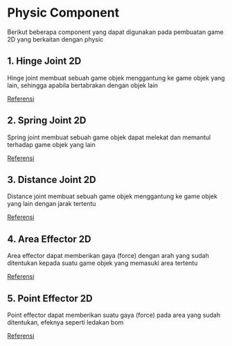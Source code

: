 # Physic Component

Berikut beberapa component yang dapat digunakan pada pembuatan game 2D yang berkaitan dengan physic

## 1. Hinge Joint 2D

Hinge joint membuat sebuah game objek menggantung ke game objek yang lain, sehingga apabila bertabrakan dengan objek lain

[Referensi](https://unity3d.com/learn/tutorials/topics/2d-game-creation/hinge-joint-2d)

## 2. Spring Joint 2D

Spring joint membuat sebuah game objek dapat melekat dan memantul terhadap game objek yang lain

[Referensi](https://unity3d.com/learn/tutorials/topics/2d-game-creation/spring-joint-2d)

## 3. Distance Joint 2D

Distance joint membuat sebuah game objek menggantung ke game objek yang lain dengan jarak tertentu

[Referensi](https://unity3d.com/learn/tutorials/topics/2d-game-creation/distance-joint-2d)

## 4. Area Effector 2D

Area effector dapat memberikan gaya (force) dengan arah yang sudah ditentukan kepada suatu game objek yang memasuki area tertentu

[Referensi](https://unity3d.com/learn/tutorials/topics/2d-game-creation/area-effector-2d)

## 5. Point Effector 2D

Point effector dapat memberikan suatu gaya (force) pada area yang sudah ditentukan, efeknya seperti ledakan bom

[Referensi](https://unity3d.com/learn/tutorials/topics/2d-game-creation/point-effector-2d)
